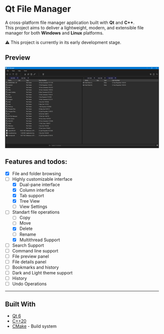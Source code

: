 # Qt File Manager

A cross-platform file manager application built with **Qt** and **C++**.  
This project aims to deliver a lightweight, modern, and extensible file manager for both **Windows** and **Linux** platforms.

⚠️ This project is currently in its early development stage.



## Preview 
![preview](https://github.com/yunnsbz/File-Manager/blob/feature-file-operations/preview.png)

## Features and todos:

- [x] File and folder browsing
- [ ] Highly customizable interface
  - [x] Dual-pane interface
  - [x] Column interface
  - [x] Tab support
  - [x] Tree View
  - [ ] View Settings
- [ ] Standart file operations
  - [ ] Copy
  - [ ] Move
  - [x] Delete
  - [ ] Rename
  - [x] Multithread Support
- [ ] Search Support
- [ ] Command line support
- [ ] File preview panel
- [ ] File details panel
- [ ] Bookmarks and history
- [ ] Dark and Light theme support
- [ ] History
- [ ] Undo Operations
---

## Built With

- [Qt 6](https://www.qt.io/)
- [C++20](https://en.cppreference.com/)
- [CMake](https://cmake.org/) - Build system
